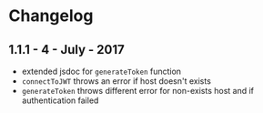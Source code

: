 # Changelog

## 1.1.1 - 4 - July - 2017

- extended jsdoc for `generateToken` function
- `connectToJWT` throws an error if host doesn't exists
- `generateToken` throws different error for non-exists host and if authentication failed
